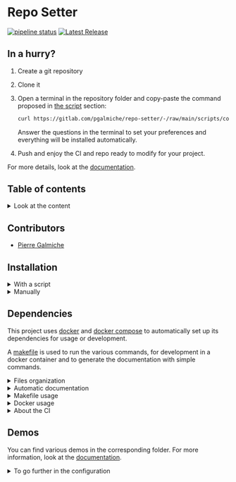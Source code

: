 # Repo Setter

[![pipeline status](https://gitlab.com/pgalmiche/repo-setter/badges/main/pipeline.svg)](https://gitlab.com/pgalmiche/repo-setter/-/commits/main)
[![Latest Release](https://gitlab.com/pgalmiche/repo-setter/-/badges/release.svg)](https://gitlab.com/pgalmiche/repo-setter/-/releases)

## In a hurry?

1. Create a git repository
2. Clone it
3. Open a terminal in the repository folder and copy-paste the command proposed in [the script](#script) section:

   ```bash
   curl https://gitlab.com/pgalmiche/repo-setter/-/raw/main/scripts/config-init | bash
   ```

   Answer the questions in the terminal to set your preferences and everything will be installed automatically.

4. Push and enjoy the CI and repo ready to modify for your project.

For more details, look at the [documentation](https://pgalmiche.gitlab.io/repo-setter/).

## Table of contents

<details>
  <summary>Look at the content</summary>

- [In a hurry?](#in-a-hurry?)
- [Contributor(s)](#contributors)
- [Installation](#installation)
  - [Script](#script)
  - [Manual](#manual)
- [Utilities](#utilities)
  - [File management](#file-management)
  - [Automation with Doxygen](#automation-with-doxygen)
  - [Make and its Makefile](#make-and-its-makefile)
    - [Make installation](#make-installation)
    - [Make usage](#make-usage)
  - [Docker](#docker)
    - [Docker Installation](#docker-installation)
    - [Docker basic use](#docker-basic-use)
    - [Docker volumes and environment variables](#docker-volumes-and-environment-variables)
- [Demos](#demos)
- [Customization](#customization)
- [Some useful tools](#some-useful-tools)
  - [Lazygit and Lazydocker](#lazygit-and-lazydocker)

</details>

## Contributors

- [Pierre Galmiche](https://pgalmiche.gitlab.io/)

## Installation

<details>
  <summary>With a script</summary>
### Script

You can initialize your repo with the following command:

```bash
curl https://gitlab.com/pgalmiche/repo-setter/-/raw/main/scripts/config-init | bash
```

</details>

<details>
  <summary>Manually</summary>
### Manual

Or you can clone it with the command:

```bash
git clone https://gitlab.com/pgalmiche/repo-setter.git
```

To install the submodules in their last version, use the command:

```bash
git submodule update --init --recursive
```

</details>

## Dependencies

This project uses [docker](https://www.docker.com/) and [docker compose](https://docs.docker.com/compose/) to automatically set up its dependencies for usage or development.

A [makefile](https://makefiletutorial.com/) is used to run the various commands, for development in a docker container and to generate the documentation with simple commands.

<details>
  <summary>Files organization</summary>

### File management

You can find in this repository the following folders:

- doc: contains the doxygen files for automatic documentation
- install: contains the files to create and manage docker containers
- scripts: contains the script to add the repo-setter files

The files available are:

- Makefile: contains commands for automation. See [corresponding section](#make-and-its-makefile)
</details>

<details>
  <summary>Automatic documentation</summary>
### Documentation automation with Doxygen

[This project documentation](https://pgalmiche.gitlab.io/repo-setter/) has been automatically generated using the [doxygen software](https://www.doxygen.nl/).

The [doxygen-awesome-css](https://github.com/jothepro/doxygen-awesome-css) git submodule is used for its personalized theme.

The generated documentation is automatically pushed to the GitLab project page using the `.gitlab-ci.yml` file.

</details>
<details>
  <summary>Makefile usage</summary>

### Make and its Makefile

#### Make installation

On Ubuntu, your can use the command:

```bash
sudo apt install build-essential
sudo apt install make
```

#### Make usage

Simply run:

```bash
make
```

to see the possible recipes.

The help will show you how to use it: `make [target]`.

Example:

```
make clean
```

will clean the folder by removing unwanted files.

</details>

<details>
  <summary>Docker usage </summary>

### Docker

When using docker, you need to:

- 1. Build `image(s)` (an image is like a virtual machine with all the required dependencies in it)
- 2. Run the image(s) in a `container` (equivalent to turning on the virtual machine)
- 3. Stop the container when you no longer need it.
- 4. (optional) Remove the docker image(s) from you computer

Then, according to your use, you can develop in the "running" container(s), or simply run them to run your code.

#### Docker Installation

You can follow the instructions given in the [docker.com docs](https://docs.docker.com/engine/install/) to install docker on your computer.

If you installed the Docker Desktop, you already have docker compose. Else, [follow the instructions](https://docs.docker.com/compose/install/) of the documentation.

#### Docker basic use

1. Build

In this project, you can simply run the following to build the docker images you need:

```bash
make build_docker
```

Once the image is build on your computer you just need to start and stop the containers.

2. Run

To run your containers, use:

```bash
make docker_run
```

This command will run the docker containers from the image you previously have build.
The containers can contain servers or just run a specific command.

3. Stop

To stop your containers and delete them, use:

```bash
make docker_stop
```

Use this command to remove the container you created, or stop them if they were not stopped (server).

4. Remove

Once you are done with the use of the project, you can remove all the images with:

```bash
make docker_images_removal
```

#### Docker volumes and environment variables

To specify where to load/save data, you can [mount volumes](https://docs.docker.com/storage/volumes/) to your containers.

Specify the important variables in the install/.env file

</details>

<details>
  <summary>About the CI</summary>

### Gitlab-ci

By default, if your project is private, your gitlab page is:

- with a unique domain
- private

To solve those problems you can:

1. Set up a reusable domain:

   You can go to Deploy>Pages and unselect the "Use unique domain" to let your page available

   at `https://you.gitlab.io/your-repo-name`.

2. Make your page public while the repo stays private.

   You can go to Settings>General>Visibility, project features, permissions and scroll to pages.
   Then, select "Everyone" instead of "Only Project Members."

#### Side Note:

If you tried to go to the page while in its unique domain version, your web browser might try again to this link and redirect to it
even if you fixed the domain.

To solve this problem, simply delete the cache/history of your web browser and try again.

</details>

## Demos

You can find various demos in the corresponding folder.
For more information, look at the [documentation](https://pgalmiche.gitlab.io/repo-setter/).

<details>
  <summary>To go further in the configuration</summary>

## Customization

You can customize this repo by:

- adding your own development code
- adding new targets to the makefile
- adding the .env variables for the docker volume management
- changing the /doc/Doxyfile to personalize the documentation
- adding scripts of your convenience/personalizing the git submodules/CI

More details are to come in this section.

## Some useful tools

### Lazygit and Lazydocker

To manage your git repository and docker, you can use the powerful tools created by `Jesse Duffield`:

- [Lazygit](https://github.com/jesseduffield/lazygit)
- [Lazydocker](https://github.com/jesseduffield/lazydocker)
</details>
